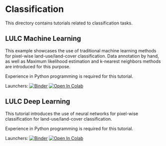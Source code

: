 # Classification

This directory contains tutorials related to classification tasks.

## LULC Machine Learning

This example showcases the use of traditional machine learning methods
for pixel-wise land-use/land-cover classification. Data annotation by
hand, as well as Maximum likelihood estimation and k-nearest neighbors
methods are introduced for this purpose.

Experience in Python programming is required for this tutorial. 

Launchers: [![Binder](https://mybinder.org/badge_logo.svg)](https://mybinder.org/v2/gh/mommermi/hft-teaching/main?labpath=classification%2Flulc_ml%2Flulc_ml.ipynb) [![Open In Colab](https://colab.research.google.com/assets/colab-badge.svg)](https://githubtocolab.com/mommermi/hft-teaching/blob/main/classification/lulc_ml/lulc_ml.ipynb)

## LULC Deep Learning

This tutorial introduces the use of neural networks for pixel-wise
classification for land-use/land-cover classification.

Experience in Python programming is required for this tutorial. 

Launchers: [![Binder](https://mybinder.org/badge_logo.svg)](https://mybinder.org/v2/gh/mommermi/hft-teaching/main?labpath=classification%2Flulc_dl%2Flulc.ipynb) [![Open In Colab](https://colab.research.google.com/assets/colab-badge.svg)](https://githubtocolab.com/mommermi/hft-teaching/blob/main/classification/lulc_dl/lulc_dl.ipynb)
